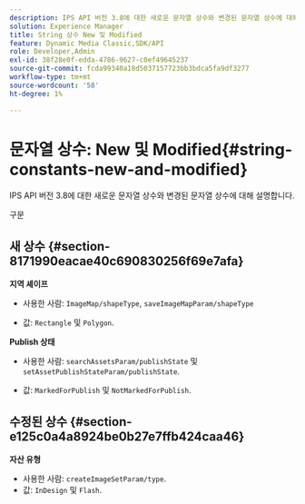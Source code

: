 ```yaml
---
description: IPS API 버전 3.8에 대한 새로운 문자열 상수와 변경된 문자열 상수에 대해 설명합니다.
solution: Experience Manager
title: String 상수 New 및 Modified
feature: Dynamic Media Classic,SDK/API
role: Developer,Admin
exl-id: 38f28e0f-edda-4786-9627-c0ef49645237
source-git-commit: fcda99340a18d5037157723bb3bdca5fa9df3277
workflow-type: tm+mt
source-wordcount: '58'
ht-degree: 1%

---
```


# 문자열 상수: New 및 Modified{#string-constants-new-and-modified}

IPS API 버전 3.8에 대한 새로운 문자열 상수와 변경된 문자열 상수에 대해 설명합니다.

구문

## 새 상수 {#section-8171990eacae40c690830256f69e7afa}

**지역 셰이프**

* 사용한 사람: `ImageMap/shapeType`, `saveImageMapParam/shapeType`

* 값: `Rectangle` 및 `Polygon`.

**Publish 상태**

* 사용한 사람: `searchAssetsParam/publishState` 및 `setAssetPublishStateParam/publishState`.

* 값: `MarkedForPublish` 및 `NotMarkedForPublish`.

## 수정된 상수 {#section-e125c0a4a8924be0b27e7ffb424caa46}

**자산 유형**

* 사용한 사람: `createImageSetParam/type`.
* 값: `InDesign` 및 `Flash`.
